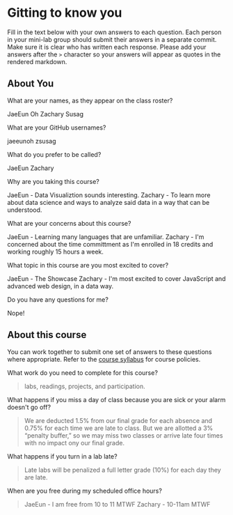 # Gitting to know you
Fill in the text below with your own answers to each question. Each person in your mini-lab group should submit their answers in a separate commit. Make sure it is clear who has written each response. Please add your answers after the `>` character so your answers will appear as quotes in the rendered markdown.

## About You
What are your names, as they appear on the class roster?
> 
JaeEun Oh
Zachary Susag

What are your GitHub usernames?
> 
jaeeunoh
zsusag

What do you prefer to be called?
> 
JaeEun
Zachary

Why are you taking this course?
> 
JaeEun - Data Visualiztion sounds interesting. 
Zachary - To learn more about data science and ways to analyze said data in a way that can be understood.

What are your concerns about this course?
> 
JaeEun - Learning many languages that are unfamiliar. 
Zachary - I'm concerned about the time committment as I'm enrolled in 18 credits and working roughly 15 hours a week.

What topic in this course are you most excited to cover?
> 
JaeEun - The Showcase 
Zachary - I'm most excited to cover JavaScript and advanced web design, in a data way.

Do you have any questions for me?
> 
Nope!

## About this course
You can work together to submit one set of answers to these questions where appropriate. Refer to the [course syllabus](http://www.cs.grinnell.edu/~curtsinger/teaching/2017S/CSC395/syllabus/) for course policies.

What work do you need to complete for this course?
> labs, readings, projects, and participation.

What happens if you miss a day of class because you are sick or your alarm doesn't go off?
> We are deducted 1.5% from our final grade for each absence and 0.75% for each time we are late to class. But we are allotted a 3% “penalty buffer,” so we may miss two classes or arrive late four times with no impact ony our final grade. 

What happens if you turn in a lab late?
> Late labs will be penalized a full letter grade (10%) for each day they are late.

When are you free during my scheduled office hours?
> JaeEun - I am free from 10 to 11 MTWF
Zachary - 10-11am MTWF
